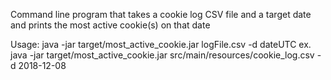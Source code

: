 Command line program that takes a cookie log CSV file and a target date and prints the most active cookie(s) on that date

Usage: java -jar target/most_active_cookie.jar logFile.csv -d dateUTC
ex. java -jar target/most_active_cookie.jar src/main/resources/cookie_log.csv -d 2018-12-08